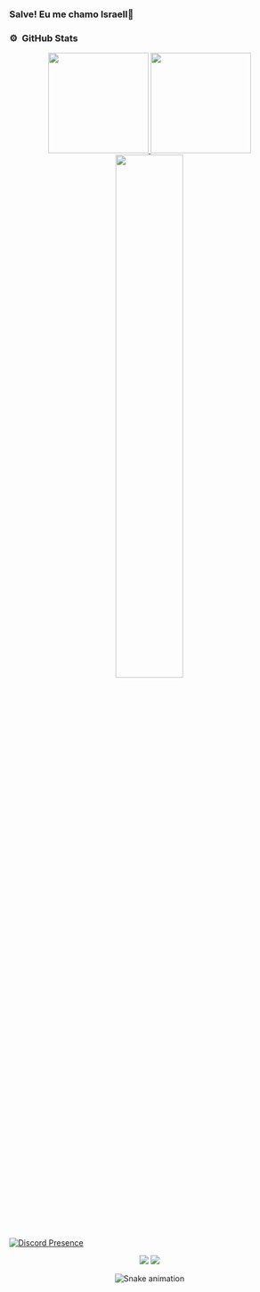 ### Salve! Eu me chamo Israell👋
### ⚙️ &nbsp;GitHub Stats
<div align="center">
  <a href="https://github.com/SrHell">
    <img height="180em" src="https://github-readme-stats.vercel.app/api?username=SrHell&show_icons=true&theme=dark&include_all_commits=true&count_private=true"/>
    <img height="180em" src="https://github-readme-stats.vercel.app/api/top-langs/?username=SrHell&layout=compact&langs_count=16&theme=dark"/>
    <img width="49%" src="https://github-readme-streak-stats.herokuapp.com?user=SrHell&theme=dark&date_format=M%20j%5B%2C%20Y%5D" />
</div>
  
##

[![Discord Presence](https://lanyard.cnrad.dev/api/216762282569498624)](https://discord.com/users/216762282569498624)

<p align="center">
  <a href="https://www.twitch.tv/IamSrHell" target="_blank"><img src="https://img.shields.io/badge/Twitch-9146FF?style=for-the-badge&logo=twitch&logoColor=white" target="_blank"></a>
 <a href="https://discord.gg/W5zVMcSpkk" target="_blank"><img src="https://img.shields.io/badge/Discord-7289DA?style=for-the-badge&logo=discord&logoColor=white" target="_blank"></a> 
</p>  
  
<div align="center">
  
 ![Snake animation](https://github.com/SrHell/SrHell/blob/output/github-contribution-grid-snake.svg)
  
</div> 
